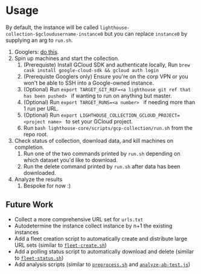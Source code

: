 # Usage

By default, the instance will be called `lighthouse-collection-$gcloudusername-instance0` but you can replace `instance0` by supplying an arg to `run.sh`.

1. Googlers: [do this](go/lighthouse-ssh-gcloud-readme).
1. Spin up machines and start the collection.
   1. (Prerequiste) Install GCloud SDK and authenticate locally, Run `brew cask install google-cloud-sdk && gcloud auth login`
    1. (Prerequiste Googlers only) Ensure you're on the corp VPN or you won't be able to SSH into a Google-owned instance. 
   1. (Optional) Run `export TARGET_GIT_REF=<a lighthouse git ref that has been pushed> ` if wanting to run on anything but master.
   1. (Optional) Run `export TARGET_RUNS=<a number> ` if needing more than 1 run per URL.
   1. (Optional) Run `export LIGHTHOUSE_COLLECTION_GCLOUD_PROJECT=<project name> ` to set your GCloud project.
   1. Run `bash lighthouse-core/scripts/gcp-collection/run.sh` from the repo root.
1. Check status of collection, download data, and kill machines on completion.
   1. Run one of the two commands printed by `run.sh` depending on which dataset you'd like to download.
   1. Run the delete command printed by `run.sh` after data has been downloaded.
1. Analyze the results
   1. Bespoke for now :)

## Future Work

- Collect a more comprehensive URL set for `urls.txt`
- Autodetermine the instance collect instance by n+1 the existing instances
- Add a fleet creation script to automatically create and distribute large URL sets (similar to [`fleet-create.sh`](https://github.com/patrickhulce/dzl-lighthouse/blob/60447f652dc15cacfa603fdf7c88b1add4229d1d/cwv/collection/fleet-create.sh))
- Add a polling status script to automatically download and delete (similar to [`fleet-status.sh`](https://github.com/patrickhulce/dzl-lighthouse/blob/60447f652dc15cacfa603fdf7c88b1add4229d1d/cwv/collection/fleet-status.sh))
- Add analysis scripts (similar to [`preprocess.sh`](https://github.com/patrickhulce/dzl-lighthouse/blob/60447f652dc15cacfa603fdf7c88b1add4229d1d/cwv/analyze/preprocess.sh) and [`analyze-ab-test.js`](https://github.com/patrickhulce/dzl-lighthouse/blob/60447f652dc15cacfa603fdf7c88b1add4229d1d/cwv/analyze/analyze-ab-test.js))
